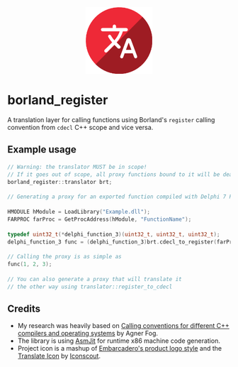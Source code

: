 <div align="center">
  <img src="/.github/logo.png?raw=true" alt="borland_register logo" height="150" />
</div>

# borland_register

A translation layer for calling functions using Borland's `register` calling convention from `cdecl` C++ scope and vice versa.

## Example usage

```c++
// Warning: the translator MUST be in scope!
// If it goes out of scope, all proxy functions bound to it will be deallocated
borland_register::translator brt;

// Generating a proxy for an exported function compiled with Delphi 7 Personal

HMODULE hModule = LoadLibrary("Example.dll");
FARPROC farProc = GetProcAddress(hModule, "FunctionName");

typedef uint32_t(*delphi_function_3)(uint32_t, uint32_t, uint32_t);
delphi_function_3 func = (delphi_function_3)brt.cdecl_to_register(farProc, 3);

// Calling the proxy is as simple as
func(1, 2, 3);

// You can also generate a proxy that will translate it
// the other way using translator::register_to_cdecl
```

## Credits

- My research was heavily based on [Calling conventions for different C++ compilers and operating systems](https://www.agner.org/optimize/calling_conventions.pdf) by Agner Fog.
- The library is using [AsmJit](https://asmjit.com) for runtime x86 machine code generation.
- Project icon is a mashup of [Embarcadero's product logo style](https://www.embarcadero.com/news/logo) and the [Translate Icon](https://iconscout.com/icon/translate-1779550) by [Iconscout](https://iconscout.com).
